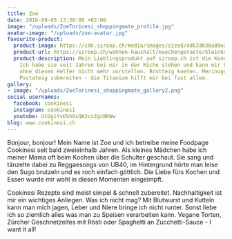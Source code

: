 ```yaml
---
title: Zoe
date: 2016-09-05 13:38:00 +02:00
image: "/uploads/ZoeTorinesi_shoppingmate_profile.jpg"
avatar-image: "/uploads/zoe-avatar.jpg"
favourite-product:
  product-image: https://cdn.siroop.ch/media/images/sized/4d633b30a89e2f2549d2beef8a87575b.400x400.jpg
  product-url: https://siroop.ch/wohnen-haushalt/kuechengeraete/kleinkuechengeraete/kenwood-chef-titanium-kmy60-273487?utm_source=smates&utm_medium=editorial&utm_campaign=smates_q416_zoe&utm_content=kenwoodchef
  product-description: Mein Lieblingsprodukt auf siroop.ch ist die Kenwood Chef Titanium.
    Ich habe sie seit Jahren bei mir in der Küche stehen und kann mir backen und kochen
    ohne diesen Helfer nicht mehr vorstellen. Brotteig kneten, Merinuge-Masse schlagen,
    Pastateig zubereiten - die Titanium hilft mir bei fast allem.
gallery:
- image: "/uploads/ZoeTorinesi_shoppingmate_gallery2.png"
social usernames:
  facebook: cookinesi
  instagram: cookinesi
  youtube: UCGgiYvDShOsQW2cxZgcBKWw
blog: www.cookinesi.ch
---
```


Bonjour, bonjour! Mein Name ist Zoe und ich betreibe meine Foodpage Cookinesi seit bald zweieinhalb Jahren. Als kleines Mädchen habe ich meiner Mama oft beim Kochen über die Schulter geschaut. Sie sang und tänzelte dabei zu Reggaesongs von UB40, im Hintergrund hörte man leise den Sugo brutzeln und es roch einfach göttlich. Die Liebe fürs Kochen und Essen wurde mir wohl in diesen Momenten eingeimpft.

Cookinesi Rezepte sind meist simpel & schnell zubereitet. Nachhaltigkeit ist mir ein wichtiges Anliegen. Was ich nicht mag? Mit Blutwurst und Kutteln kann man mich jagen, Leber und Niere bringe ich nicht runter. Sonst liebe ich so ziemlich alles was man zu Speisen verarbeiten kann. Vegane Torten, Zürcher Geschnetzeltes mit Rösti oder Spaghetti an Zucchetti-Sauce - I want it all!
